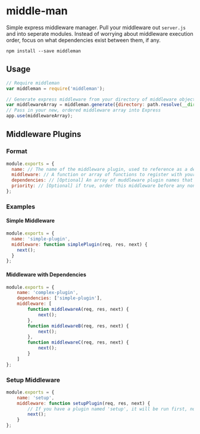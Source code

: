 middle-man
=========

Simple express middleware manager. Pull your middleware out `server.js` and into seperate modules. Instead of worrying about middleware execution order, focus on what dependencies exist between them, if any.

```
npm install --save middleman
```


## Usage

``` javascript
// Require middleman
var middleman = require('middleman');

// Generate express middleware from your directory of middleware objects
var middlewareArray = middleman.generate({directory: path.resolve(__dirname, '/middleware')});
// Pass in your new, ordered middleware array into Express
app.use(middlewareArray);
```

## Middleware Plugins

### Format

``` javascript
module.exports = {
  name: // The name of the middleware plugin, used to reference as a dependency, etc.
  middleware: // A function or array of functions to register with your express application
  dependencies: // [Optional] An array of muddleware plugin names that must be run before this one
  priority: // [Optional] if true, order this middleware before any non-priority plugins
};
```




### Examples

#### Simple Middleware

``` javascript
module.exports = {
  name: 'simple-plugin',
  middleware: function simplePlugin(req, res, next) {
    next();
  }
};
```

#### Middleware with Dependencies

``` javascript
module.exports = {
	name: 'complex-plugin',
	dependencies: ['simple-plugin'],
	middleware: [
		function middlewareA(req, res, next) {
			next();
		},
		function middlewareB(req, res, next) {
			next();
		},
		function middlewareC(req, res, next) {
			next();
		}
	]
};
```

### Setup Middleware

``` javascript
module.exports = {
	name: 'setup',
	middleware: function setupPlugin(req, res, next) {
		// If you have a plugin named 'setup', it will be run first, no matter what. Do any early setup here
		next();
	}
};
```
